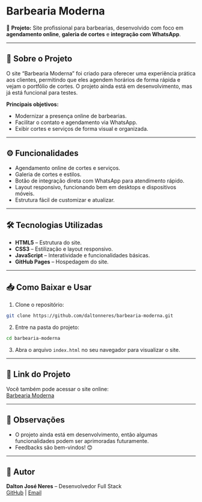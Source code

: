 
# Barbearia Moderna

🚀 **Projeto:** Site profissional para barbearias, desenvolvido com foco em **agendamento online**, **galeria de cortes** e **integração com WhatsApp**.

---

## 🔹 Sobre o Projeto

O site “Barbearia Moderna” foi criado para oferecer uma experiência prática aos clientes, permitindo que eles agendem horários de forma rápida e vejam o portfólio de cortes. O projeto ainda está em desenvolvimento, mas já está funcional para testes.

**Principais objetivos:**
- Modernizar a presença online de barbearias.
- Facilitar o contato e agendamento via WhatsApp.
- Exibir cortes e serviços de forma visual e organizada.

---

## ⚙ Funcionalidades

- Agendamento online de cortes e serviços.
- Galeria de cortes e estilos.
- Botão de integração direta com WhatsApp para atendimento rápido.
- Layout responsivo, funcionando bem em desktops e dispositivos móveis.
- Estrutura fácil de customizar e atualizar.

---

## 🛠 Tecnologias Utilizadas

- **HTML5** – Estrutura do site.
- **CSS3** – Estilização e layout responsivo.
- **JavaScript** – Interatividade e funcionalidades básicas.
- **GitHub Pages** – Hospedagem do site.

---

## 📥 Como Baixar e Usar

1. Clone o repositório:

```bash
git clone https://github.com/daltonneres/barbearia-moderna.git
```

2. Entre na pasta do projeto:

```bash
cd barbearia-moderna
```

3. Abra o arquivo `index.html` no seu navegador para visualizar o site.

---

## 🔗 Link do Projeto

Você também pode acessar o site online:  
[Barbearia Moderna](https://daltonneres.github.io/barbearia-moderna/)

---

## 📝 Observações

- O projeto ainda está em desenvolvimento, então algumas funcionalidades podem ser aprimoradas futuramente.
- Feedbacks são bem-vindos! 😊

---

## 📌 Autor

**Dalton José Neres** – Desenvolvedor Full Stack  
[GitHub](https://github.com/daltonneres) | [Email](mailto:dev.neresdalton@gmail.com)
